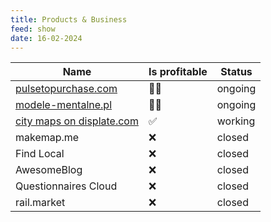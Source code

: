 ```yaml
---
title: Products & Business
feed: show
date: 16-02-2024
---
```


| Name | Is profitable | Status |
| ---------- | --------- | --------- |
| [pulsetopurchase.com](https://pulsetopurchase.com/)  | 👨‍💻 | ongoing |
| [modele-mentalne.pl](https://www.modele-mentalne.pl/)  | 👨‍💻 | ongoing |
| [city maps on displate.com](https://displate.com/gewaraz/city-maps)  | ✅ | working |
| makemap.me | ❌ | closed |
| Find Local | ❌ | closed |
| AwesomeBlog | ❌ | closed |
| Questionnaires Cloud  | ❌ | closed |
| rail.market  | ❌ | closed |
